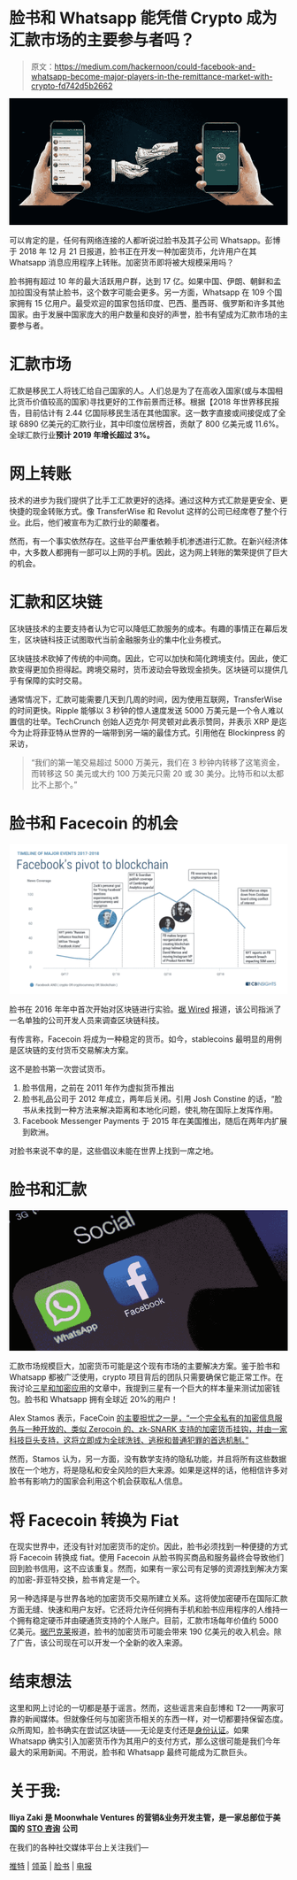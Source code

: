 # 脸书和 Whatsapp 能凭借 Crypto 成为汇款市场的主要参与者吗？

> 原文：<https://medium.com/hackernoon/could-facebook-and-whatsapp-become-major-players-in-the-remittance-market-with-crypto-fd742d5b2662>

![](img/eb30a0c7262fb805543c6495bfb040f6.png)

可以肯定的是，任何有网络连接的人都听说过脸书及其子公司 Whatsapp。彭博于 2018 年 12 月 21 日报道，脸书正在开发一种加密货币，允许用户在其 Whatsapp 消息应用程序上转账。加密货币即将被大规模采用吗？

脸书拥有超过 10 年的最大活跃用户群，达到 17 亿。如果中国、伊朗、朝鲜和孟加拉国没有禁止脸书，这个数字可能会更多。另一方面，Whatsapp 在 109 个国家拥有 15 亿用户。最受欢迎的国家包括印度、巴西、墨西哥、俄罗斯和许多其他国家。由于发展中国家庞大的用户数量和良好的声誉，脸书有望成为汇款市场的主要参与者。

# 汇款市场

汇款是移民工人将钱汇给自己国家的人。人们总是为了在高收入国家(或与本国相比货币价值较高的国家)寻找更好的工作前景而迁移。根据【2018 年世界移民报告，目前估计有 2.44 亿国际移民生活在其他国家。这一数字直接或间接促成了全球 6890 亿美元的汇款行业，其中印度位居榜首，贡献了 800 亿美元或 11.6%。全球汇款行业**预计 2019 年增长超过 3%。**

# 网上转账

技术的进步为我们提供了比手工汇款更好的选择。通过这种方式汇款是更安全、更快捷的现金转账方式。像 TransferWise 和 Revolut 这样的公司已经席卷了整个行业。此后，他们被宣布为汇款行业的颠覆者。

然而，有一个事实依然存在。这些平台严重依赖手机渗透进行汇款。在新兴经济体中，大多数人都拥有一部可以上网的手机。因此，这为网上转账的繁荣提供了巨大的机会。

# 汇款和区块链

区块链技术的主要支持者认为它可以降低汇款服务的成本。有趣的事情正在幕后发生，区块链科技正试图取代当前金融服务业的集中化业务模式。

区块链技术砍掉了传统的中间商。因此，它可以加快和简化跨境支付。因此，使汇款变得更加负担得起。跨境交易时，货币波动会导致现金损失。区块链可以提供几乎有保障的实时交易。

通常情况下，汇款可能需要几天到几周的时间，因为使用互联网，TransferWise 的时间更快。Ripple 能够以 3 秒钟的惊人速度发送 5000 万美元是一个令人难以置信的壮举。TechCrunch 创始人迈克尔·阿灵顿对此表示赞同，并表示 XRP 是迄今为止将菲亚特从世界的一端带到另一端的最佳方式。引用他在 Blockinpress 的采访，

> “我们的第一笔交易超过 5000 万美元，我们在 3 秒钟内转移了这笔资金，而转移这 50 美元或大约 100 万美元只需 20 或 30 美分。比特币和以太都比不上那个。”

# 脸书和 Facecoin 的机会

![](img/589b045fb46c6fd73a6f1780105b0986.png)

脸书在 2016 年年中首次开始对区块链进行实验。[据 Wired](https://www.wired.co.uk/article/facebook-blockchain-david-marcus-mark-zuckerberg) 报道，该公司指派了一名单独的公司开发人员来调查区块链科技。

有传言称，Facecoin 将成为一种稳定的货币。如今，stablecoins 最明显的用例是区块链的支付货币交易解决方案。

这不是脸书第一次尝试货币。

1.  脸书信用，之前在 2011 年作为虚拟货币推出
2.  脸书礼品公司于 2012 年成立，两年后关闭。引用 Josh Constine 的话，“脸书从未找到一种方法来解决距离和本地化问题，使礼物在国际上发挥作用。
3.  Facebook Messenger Payments 于 2015 年在美国推出，随后在两年内扩展到欧洲。

对脸书来说不幸的是，这些倡议未能在世界上找到一席之地。

# 脸书和汇款

![](img/857561f217c30b6c82424d35ef459a26.png)

汇款市场规模巨大，加密货币可能是这个现有市场的主要解决方案。鉴于脸书和 Whatsapp 都被广泛使用，crypto 项目背后的团队只需要确保它能正常工作。在我讨论[三星和加密应用](https://moonwhale.io/ways-samsung-global-crypto-adoption/)的文章中，我提到三星有一个巨大的样本量来测试加密钱包。脸书和 Whatsapp 拥有全球近 20%的用户！

Alex Stamos 表示，FaceCoin [的主要担忧之一是，“一个完全私有的加密信息服务与一种开放的、类似 Zerocoin 的、zk-SNARK 支持的加密货币挂钩，并由一家科技巨头支持，这将立即成为全球洗钱、逃税和普通犯罪的首选机制。”](https://twitter.com/alexstamos/status/1101165060469153792)

然而，Stamos 认为，另一方面，没有数学支持的隐私功能，并且将所有这些数据放在一个地方，将是隐私和安全风险的巨大来源。如果是这样的话，他相信许多对脸书有影响力的国家会利用这个机会获取私人信息。

# 将 Facecoin 转换为 Fiat

在现实世界中，还没有针对加密货币的定价。因此，脸书必须找到一种便捷的方式将 Facecoin 转换成 fiat。使用 Facecoin 从脸书购买商品和服务最终会导致他们回到脸书信用，这不应该重复。然而，如果有一家公司有足够的资源找到解决方案的加密-菲亚特交换，脸书肯定是一个。

另一种选择是与世界各地的加密货币交易所建立关系。这将使加密硬币在国际汇款方面无缝、快速和用户友好。它还将允许任何拥有手机和脸书应用程序的人维持一个拥有稳定硬币并由硬通货支持的个人账户。目前，汇款市场每年价值约 5000 亿美元。[据巴克莱](https://www.cnbc.com/2019/03/11/facebooks-cryptocurrency-could-be-a-19b-revenue-opportunity-barclays-says.html)报道，脸书的加密货币可能会带来 190 亿美元的收入机会。除了广告，该公司现在可以开发一个全新的收入来源。

# 结束想法

这里和网上讨论的一切都是基于谣言。然而，这些谣言来自彭博和 T2——两家可靠的新闻媒体。但就像任何与加密货币相关的东西一样，对一切都要持保留态度。众所周知，脸书确实在尝试区块链——无论是支付还是[身份认证](https://www.coindesk.com/facebook-mark-zuckerberg-blockchain-authentication)。如果 Whatsapp 确实引入加密货币作为其用户的支付方式，那么这很可能是我们今年最大的采用新闻。不用说，脸书和 Whatsapp 最终可能成为汇款巨头。

# 关于我:

**Iliya Zaki 是 Moonwhale Ventures 的营销&业务开发主管，是一家总部位于美国的** [**STO 咨询**](https://moonwhale.io/) **公司**

在我们的各种社交媒体平台上关注我们—

[推特](https://twitter.com/MoonwhaleBV) | [领英](https://www.linkedin.com/company/moonwhalebv) | [脸书](https://www.facebook.com/MoonwhaleBV/) | [电报](https://t.me/moonwhaler)